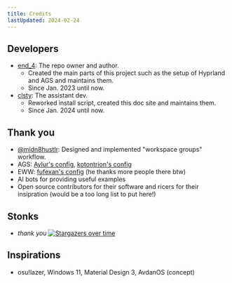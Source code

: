 ```yaml
---
title: Credits
lastUpdated: 2024-02-24
---
```

## Developers
- [end_4](https://github.com/end-4): The repo owner and author.
  - Created the main parts of this project such as the setup of Hyprland and AGS and maintains them.
  - Since Jan. 2023 until now.
- [clsty](https://github.com/clsty): The assistant dev.
  - Reworked install script, created this doc site and maintains them.
  - Since Jan. 2024 until now.

## Thank you
- [@midn8hustlr](https://github.com/midn8hustlr): Designed and implemented "workspace groups" workflow.
- AGS: [Aylur's config](https://github.com/Aylur/dotfiles), [kotontrion's config](https://github.com/kotontrion/dotfiles)
- EWW: [fufexan's config](https://github.com/fufexan/dotfiles) (he thanks more people there btw)
- AI bots for providing useful examples
- Open source contributors for their software and ricers for their insipration (would be a too long list to put here!)

## Stonks
- _thank you_
[![Stargazers over time](https://starchart.cc/end-4/dots-hyprland.svg?background=%230d1117&axis=%23e6edf3&line=%234759e7)](https://starchart.cc/end-4/dots-hyprland)


## Inspirations
- osu!lazer, Windows 11, Material Design 3, AvdanOS (concept)
